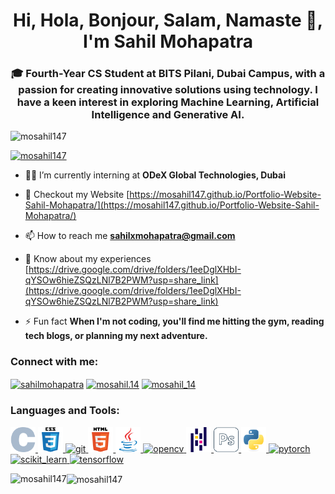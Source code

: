 <h1 align="center">Hi, Hola, Bonjour, Salam, Namaste 👋, I'm Sahil Mohapatra</h1>
<h3 align="center">🎓 Fourth-Year CS Student at BITS Pilani, Dubai Campus, with a passion for creating innovative solutions using technology. I have a keen interest in exploring Machine Learning, Artificial Intelligence and Generative AI.</h3>

<p align="left"> <img src="https://komarev.com/ghpvc/?username=mosahil147&label=Profile%20views&color=0e75b6&style=flat" alt="mosahil147" /> </p>

<p align="left"> <a href="https://github.com/ryo-ma/github-profile-trophy"><img src="https://github-profile-trophy.vercel.app/?username=mosahil147" alt="mosahil147" /></a> </p>

- 👨‍💻 I’m currently interning at **ODeX Global Technologies, Dubai**

- 🔭 Checkout my Website [https://mosahil147.github.io/Portfolio-Website-Sahil-Mohapatra/](https://mosahil147.github.io/Portfolio-Website-Sahil-Mohapatra/)

- 📫 How to reach me **sahilxmohapatra@gmail.com**

- 📄 Know about my experiences [https://drive.google.com/drive/folders/1eeDglXHbI-qYSOw6hieZSQzLNl7B2PWM?usp=share_link](https://drive.google.com/drive/folders/1eeDglXHbI-qYSOw6hieZSQzLNl7B2PWM?usp=share_link)

- ⚡ Fun fact **When I'm not coding, you'll find me hitting the gym, reading tech blogs, or planning my next adventure.**

<h3 align="left">Connect with me:</h3>
<p align="left">
<a href="https://linkedin.com/in/sahilmohapatra" target="blank"><img align="center" src="https://raw.githubusercontent.com/rahuldkjain/github-profile-readme-generator/master/src/images/icons/Social/linked-in-alt.svg" alt="sahilmohapatra" height="30" width="40" /></a>
<a href="https://instagram.com/mosahil.14" target="blank"><img align="center" src="https://raw.githubusercontent.com/rahuldkjain/github-profile-readme-generator/master/src/images/icons/Social/instagram.svg" alt="mosahil.14" height="30" width="40" /></a>
<a href="https://www.leetcode.com/mosahil_14" target="blank"><img align="center" src="https://raw.githubusercontent.com/rahuldkjain/github-profile-readme-generator/master/src/images/icons/Social/leet-code.svg" alt="mosahil_14" height="30" width="40" /></a>
</p>

<h3 align="left">Languages and Tools:</h3>
<p align="left"> <a href="https://www.cprogramming.com/" target="_blank" rel="noreferrer"> <img src="https://raw.githubusercontent.com/devicons/devicon/master/icons/c/c-original.svg" alt="c" width="40" height="40"/> </a> <a href="https://www.w3schools.com/css/" target="_blank" rel="noreferrer"> <img src="https://raw.githubusercontent.com/devicons/devicon/master/icons/css3/css3-original-wordmark.svg" alt="css3" width="40" height="40"/> </a> <a href="https://git-scm.com/" target="_blank" rel="noreferrer"> <img src="https://www.vectorlogo.zone/logos/git-scm/git-scm-icon.svg" alt="git" width="40" height="40"/> </a> <a href="https://www.w3.org/html/" target="_blank" rel="noreferrer"> <img src="https://raw.githubusercontent.com/devicons/devicon/master/icons/html5/html5-original-wordmark.svg" alt="html5" width="40" height="40"/> </a> <a href="https://www.java.com" target="_blank" rel="noreferrer"> <img src="https://raw.githubusercontent.com/devicons/devicon/master/icons/java/java-original.svg" alt="java" width="40" height="40"/> </a> <a href="https://opencv.org/" target="_blank" rel="noreferrer"> <img src="https://www.vectorlogo.zone/logos/opencv/opencv-icon.svg" alt="opencv" width="40" height="40"/> </a> <a href="https://pandas.pydata.org/" target="_blank" rel="noreferrer"> <img src="https://raw.githubusercontent.com/devicons/devicon/2ae2a900d2f041da66e950e4d48052658d850630/icons/pandas/pandas-original.svg" alt="pandas" width="40" height="40"/> </a> <a href="https://www.photoshop.com/en" target="_blank" rel="noreferrer"> <img src="https://raw.githubusercontent.com/devicons/devicon/master/icons/photoshop/photoshop-line.svg" alt="photoshop" width="40" height="40"/> </a> <a href="https://www.python.org" target="_blank" rel="noreferrer"> <img src="https://raw.githubusercontent.com/devicons/devicon/master/icons/python/python-original.svg" alt="python" width="40" height="40"/> </a> <a href="https://pytorch.org/" target="_blank" rel="noreferrer"> <img src="https://www.vectorlogo.zone/logos/pytorch/pytorch-icon.svg" alt="pytorch" width="40" height="40"/> </a> <a href="https://scikit-learn.org/" target="_blank" rel="noreferrer"> <img src="https://upload.wikimedia.org/wikipedia/commons/0/05/Scikit_learn_logo_small.svg" alt="scikit_learn" width="40" height="40"/> </a> <a href="https://www.tensorflow.org" target="_blank" rel="noreferrer"> <img src="https://www.vectorlogo.zone/logos/tensorflow/tensorflow-icon.svg" alt="tensorflow" width="40" height="40"/> </a> </p>

<p><img align="left" src="https://github-readme-stats.vercel.app/api/top-langs?username=mosahil147&show_icons=true&locale=en&layout=compact" alt="mosahil147" /></p>

<p><img align="center" src="https://github-readme-streak-stats.herokuapp.com/?user=mosahil147&" alt="mosahil147" /></p>

